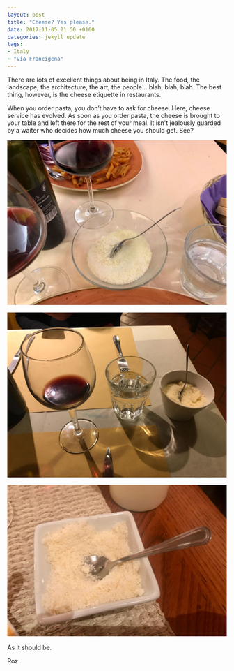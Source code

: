 ```yaml
---
layout: post
title: "Cheese? Yes please."
date: 2017-11-05 21:50 +0100
categories: jekyll update
tags:
- Italy
- "Via Francigena"
---
```


There are lots of excellent things about being in Italy. The food, the landscape, the architecture, the art, the people... blah, blah, blah. The best thing, however, is the cheese etiquette in restaurants. 

When you order pasta, you don’t have to ask for cheese. Here, cheese service has evolved. As soon as you order pasta, the cheese is brought to your table and left there for the rest of your meal. It isn't jealously guarded by a waiter who decides how much cheese you should get. See? 

![A bowl of parmesan on our dinner table between two glasses of wine](https://github.com/tombye/trexit/raw/gh-pages/assets/images/dinnertime-parmesan-1.jpg)

![A bowl of parmesan on our dinner table alongside glasses of wine and water](https://github.com/tombye/trexit/raw/gh-pages/assets/images/dinnertime-parmesan-2.jpg)

![A bowl of parmesan on our dinner table](https://github.com/tombye/trexit/raw/gh-pages/assets/images/dinnertime-parmesan-solo.jpg)

As it should be.

Roz
